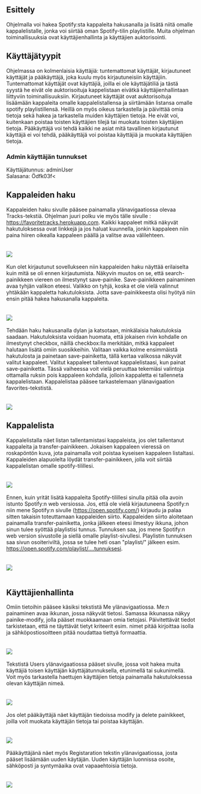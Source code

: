 ## Esittely

Ohjelmalla voi hakea Spotify:sta kappaleita hakusanalla ja lisätä niitä omalle kappalelistalle, jonka voi siirtää oman Spotify-tilin playlistille. Muita ohjelman toiminallisuuksia ovat käyttäjienhallinta ja käyttäjien auktorisointi.

## Käyttäjätyypit

Ohjelmassa on kolmenlaisia käyttäjiä: tuntemattomat käyttäjät, kirjautuneet käyttäjät ja pääkäyttäjä, joka kuulu myös kirjautuneisiin käyttäjiin. Tuntemattomat käyttäjät ovat käyttäjiä, joilla ei ole käyttäjätiliä ja tästä syystä he eivät ole auktorisoituja kappelistaan eivätkä käyttäjienhallintaan liittyviin toiminallisuuksiin. Kirjautuneet käyttäjät ovat auktorisoituja lisäämään kappaleita omalle kappalelistallensa ja siirtämään listansa omalle spotify playlistillensä. Heillä on myös oikeus tarkastella ja päivittää omia tietoja sekä hakea ja tarkastella muiden käyttäjien tietoja. He eivät voi, kuitenkaan poistaa toisten käyttäjien tilejä tai muokata toisten käyttäjien tietoja. Pääkäyttäjä voi tehdä kaikki ne asiat mitä tavallinen kirjautunut käyttäjä ei voi tehdä, pääkäyttäjä voi poistaa käyttäjiä ja muokata käyttäjien tietoja.

### Admin käyttäjän tunnukset

Käyttäjätunnus: adminUser <br>
Salasana: Ödfk03f<

## Kappaleiden haku

Kappaleiden haku sivulle pääsee painamalla ylänavigaatiossa olevaa Tracks-tekstiä. Ohjelman juuri polku vie myös tälle sivulle : https://favoritetracks.herokuapp.com. Kaikki kappaleet mitkä näkyvät hakutuloksessa ovat linkkejä ja jos haluat kuunnella, jonkin kappaleen niin paina hiiren oikealla kappaleen päällä ja valitse avaa välilehteen. 
<br/>
<br/>
<br/>
![](https://github.com/vkorppi/favoritetracks/blob/master/k%C3%A4ytt%C3%B6ohje/kuvat/V%C3%A4lilehteenPienempi.jpg)
<br/>
<br/>
Kun olet kirjautunut sovellukseen niin kappaleiden haku näyttää erilaiselta kuin mitä se oli ennen kirjautumista. Näkyvin muutos on se, että search-painikkeen viereen on ilmestynyt save-painike. Save-painikkeen painaminen avaa tyhjän valikon eteesi. Valikko on tyhjä, koska et ole vielä valinnut yhtäkään kappaletta hakutuloksista. Jotta save-painikkeesta olisi hyötyä niin ensin pitää hakea hakusanalla kappaleita.
<br/>
<br/>
<br/>
![](https://github.com/vkorppi/favoritetracks/blob/master/k%C3%A4ytt%C3%B6ohje/kuvat/Tyhj%C3%A4ValikkoPienennetty.jpg)
<br/>
<br/>
Tehdään haku hakusanalla dylan ja katsotaan, minkälaisia hakutuloksia saadaan. Hakutuloksista voidaan huomata, että jokaisen rivin kohdalle on ilmestynyt checkbox, näillä checkbox:lla merkitään, mitkä kappaleet halutaan lisätä omiin suosikkeihin. Valitaan vaikka kolme ensimmäistä hakutulosta ja painetaan save-painiketta, tällä kertaa valikossa näkyvät valitut kappaleet. Valitut kappaleet tallentuvat kappalelistaasi, kun painat save-painiketta. Tässä vaiheessa voit vielä peruuttaa tekemiäsi valintoja ottamalla ruksin pois kappaleen kohdalla, jolloin kappaletta ei tallenneta kappalelistaan. Kappalelistaa pääsee tarkastelemaan ylänavigaation favorites-tekstistä.
<br/>
<br/>
<br/>
![](https://github.com/vkorppi/favoritetracks/blob/master/k%C3%A4ytt%C3%B6ohje/kuvat/SavePainikettaPainettuPienennetty.jpg)



## Kappalelista

Kappalelistalla näet listan tallentamistasi kappaleista, jos olet tallentanut kappaleita ja transfer-painikkeen. Jokaisen kappaleen vieressä on roskapöntön kuva, jota painamalla voit poistaa kyseisen kappaleen listaltasi. Kappaleiden alapuolelta löydät transfer-painikkeen, jolla voit siirtää kappalelistan omalle spotify-tilillesi. 
<br/>
<br/>
<br/>
![](https://github.com/vkorppi/favoritetracks/blob/master/k%C3%A4ytt%C3%B6ohje/kuvat/kappalelista.jpg)
<br/>
<br/>
Ennen, kuin yrität lisätä kappaleita Spotify-tilillesi sinulla pitää olla avoin istunto Spotify:n web versiossa. Jos, että ole vielä kirjautuneena Spotify:n niin mene Spotify:n sivulle (https://open.spotify.com/) kirjaudu ja palaa sitten takaisin toteuttamaan kappaleiden siirto. Kappaleiden siirto aloitetaan painamalla transfer-painiketta, jonka jälkeen eteesi ilmestyy ikkuna, johon sinun tulee syöttää playlistisi tunnus. Tunnuksen saa, jos mene Spotify:n web version sivustolle ja siellä omalle playlist-sivullesi. Playlistin tunnuksen saa sivun osoiteriviltä, jossa se tulee heti osan "playlist/" jälkeen esim. https://open.spotify.com/playlist/....tunnuksesi. 
<br/>
<br/>
<br/>
![](https://github.com/vkorppi/favoritetracks/blob/master/k%C3%A4ytt%C3%B6ohje/kuvat/transferPienennetty.jpg)
<br/>
<br/>

## Käyttäjienhallinta

Omiin tietoihin pääsee käsiksi tekstistä Me ylänavigaatiossa. Me:n painaminen avaa ikkunan, jossa näkyvät tietosi. Samassa ikkunassa näkyy painike-modify, jolla pääset muokkaamaan omia tietojasi. Päivitettävät tiedot tarkistetaan, että ne täyttävät tietyt kriteerit esim. nimet pitää kirjoittaa isolla ja sähköpostiosoitteen pitää noudattaa tiettyä formaattia.
<br/>
<br/>
<br/>
![](https://github.com/vkorppi/favoritetracks/blob/master/k%C3%A4ytt%C3%B6ohje/kuvat/k%C3%A4ytt%C3%A4j%C3%A4N%C3%A4kym%C3%A4.jpg)
<br/>
<br/>
Tekstistä Users ylänavigaatiossa pääset sivulle, jossa voit hakea muita käyttäjiä toisen käyttäjän käyttäjätunnuksella, etunimellä tai sukunimellä. Voit myös tarkastella haettujen käyttäjien tietoja painamalla hakutuloksessa olevan käyttäjän nimeä.
<br/>
<br/>
<br/>
![](https://github.com/vkorppi/favoritetracks/blob/master/k%C3%A4ytt%C3%B6ohje/kuvat/K%C3%A4ytt%C3%A4j%C3%A4HakuPienennetty.jpg)
<br/>
<br/>
Jos olet pääkäyttäjä näet käyttäjän tiedoissa modify ja delete painikkeet, joilla voit muokata käyttäjän tietoja tai poistaa käyttäjän.
<br/>
<br/>
<br/>
![](https://github.com/vkorppi/favoritetracks/blob/master/k%C3%A4ytt%C3%B6ohje/kuvat/adminN%C3%A4kym%C3%A4.jpg)
<br/>
<br/>
Pääkäyttäjänä näet myös Registaration tekstin ylänavigaatiossa, josta pääset lisäämään uuden käytäjän. Uuden käyttäjän luonnissa osoite, sähköposti ja syntymäaika ovat vapaaehtoisia tietoja. 
<br/>
<br/>
<br/>
![](https://github.com/vkorppi/favoritetracks/blob/master/k%C3%A4ytt%C3%B6ohje/kuvat/K%C3%A4ytt%C3%A4j%C3%A4nLis%C3%A4%C3%A4minen.jpg)
